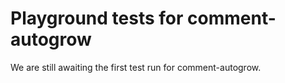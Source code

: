 # Playground tests for comment-autogrow
We are still awaiting the first test run for comment-autogrow.
